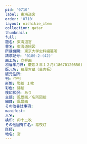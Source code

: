 ```yaml
---
pid: '0710'
label: 東海道宮
order: '0710'
layout: nishikie_item
collection: qatar
thumbnail: 
full: 
題名: 東海道宮
書名: 東海道絵図
所蔵機関: 東京大学史料編纂所
請求記号: '0180-2-(42)'
画工名: 立祥画
和暦年月日: 慶応３年１２月(18670120550)
版元名: 蔦屋吉蔵（蔦吉板）
版元住所: 
判: 中判
形態: 竪絵 １枚
彩色: 錦絵
検印状況: あり
主題: 風景画／名所図絵
細目: 風景画
その他書誌事項: 
manifest: 
人名: 
検印: 卯十二改
その他固有件名: 常夜灯
彫師: 
地名: 宮
---
```

